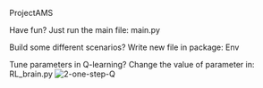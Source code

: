 ProjectAMS

Have fun?
Just run the main file: main.py

Build some different scenarios? 
Write new file in package: Env

Tune parameters in Q-learning? 
Change the value of parameter in: RL_brain.py
![2-one-step-Q ](https://user-images.githubusercontent.com/55374976/141682509-4cf7406a-aac7-43ca-8ff1-a072b1f25e89.jpg)
